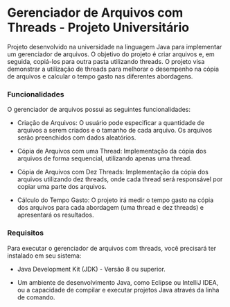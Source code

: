 # Gerenciador de Arquivos com Threads - Projeto Universitário

Projeto desenvolvido na universidade na linguagem Java para implementar um gerenciador de arquivos. O objetivo do projeto é criar arquivos e, em seguida, copiá-los para outra pasta utilizando threads. O projeto visa demonstrar a utilização de threads para melhorar o desempenho na cópia de arquivos e calcular o tempo gasto nas diferentes abordagens.

### Funcionalidades
O gerenciador de arquivos possui as seguintes funcionalidades:

- Criação de Arquivos: O usuário pode especificar a quantidade de arquivos a serem criados e o tamanho de cada arquivo. Os arquivos serão preenchidos com dados aleatórios.

- Cópia de Arquivos com uma Thread: Implementação da cópia dos arquivos de forma sequencial, utilizando apenas uma thread.

- Cópia de Arquivos com Dez Threads: Implementação da cópia dos arquivos utilizando dez threads, onde cada thread será responsável por copiar uma parte dos arquivos.

- Cálculo do Tempo Gasto: O projeto irá medir o tempo gasto na cópia dos arquivos para cada abordagem (uma thread e dez threads) e apresentará os resultados.

### Requisitos
Para executar o gerenciador de arquivos com threads, você precisará ter instalado em seu sistema:

- Java Development Kit (JDK) - Versão 8 ou superior.

- Um ambiente de desenvolvimento Java, como Eclipse ou IntelliJ IDEA, ou a capacidade de compilar e executar projetos Java através da linha de comando.
